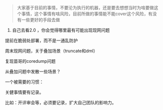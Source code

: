> 大家基于目前的事情，不要沦为执行的机器，还是要去想想当时为啥要做这个事情，这个事情有啥风险，目前所做的事情能不能cover这个风险，有没有一些更好的手段去做



1. 自己去看2.0 ，你会觉得哪里最有可能出现现网问题



提前在脆弱处部署，而不是一通乱防护



周末现网问题，关于叠加场景（truncate和dml）

复现苗哥的coredump问题



 从叠加问题中发散一些场景？





一个被需要的习惯：

关健事情要有记录。

比如：开评审会等，必须要记录，扩大自己团队的影响力。
